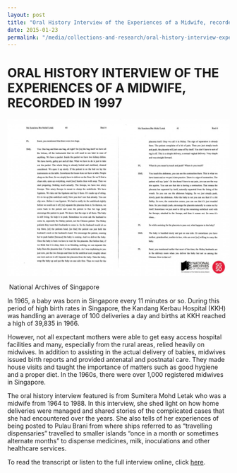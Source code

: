 ```yaml
---
layout: post
title: "Oral History Interview of the Experiences of a Midwife, recorded in 1997"
date: 2015-01-23
permalink: "/media/collections-and-research/oral-history-interview-experiences-of-midwife"
---
```


<iframe id="pxcelframe" src="//t.sharethis.com/a/t_.htm?ver=0.345.16984&amp;cid=c010#rnd=1577951496862&amp;cid=c010&amp;dmn=www.nas.gov.sg&amp;tt=t.dhj&amp;dhjLcy=94&amp;lbl=pxcel&amp;flbl=pxcel&amp;ll=d&amp;ver=0.345.16984&amp;ell=d&amp;cck=__stid&amp;pn=%2Fblogs%2Farchivistpick%2Foral-history-interview-of-the-experiences-of-a-midwife-recorded-in-1997%2F&amp;qs=na&amp;rdn=www.nas.gov.sg&amp;rpn=%2Fblogs%2Farchivistpick%2F2015%2F01%2F&amp;rqs=na&amp;cc=SG&amp;cont=AS&amp;ipaddr=" style="display: none;"></iframe>

# ORAL HISTORY INTERVIEW OF THE EXPERIENCES OF A MIDWIFE, RECORDED IN 1997

![National Archives of Singapore](../../../images/blogs/2015-01-23-L-1024x720.jpg)

​																National Archives of Singapore

In 1965, a baby was born in Singapore every 11 minutes or so. During this period of high birth rates in Singapore, the Kandang Kerbau Hospital (KKH) was handling an average of 100 deliveries a day and births at KKH reached a high of 39,835 in 1966.

However, not all expectant mothers were able to get easy access hospital facilities and many, especially from the rural areas, relied heavily on midwives.  In addition to assisting in the actual delivery of babies, midwives issued birth reports and provided antenatal and postnatal care. They made house visits and taught the importance of matters such as good hygiene and a proper diet. In the 1960s, there were over 1,000 registered midwives in Singapore.

The oral history interview featured is from Sumitera Mohd Letak who was a midwife from 1964 to 1988. In this interview, she shed light on how home deliveries were managed and shared stories of the complicated cases that she had encountered over the years.  She also tells of her experiences of being posted to Pulau Brani from where ships referred to as “travelling dispensaries” travelled to smaller islands “once in a month or sometimes alternate months” to dispense medicines, milk, inoculations and other healthcare services.

To read the transcript or listen to the full interview online, click [here](http://www.nas.gov.sg/archivesonline/oral_history_interviews/interview/001915).